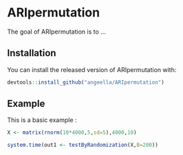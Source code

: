 
# ARIpermutation

<!-- badges: start -->
<!-- badges: end -->

The goal of ARIpermutation is to ...

## Installation

You can install the released version of ARIpermutation with:

``` r
devtools::install_github("angeella/ARIpermutation")
```

## Example

This is a basic example :

``` r
X <- matrix(rnorm(10*4000,5,sd=5),4000,10)

system.time(out1 <- testByRandomization(X,B=200))
```

